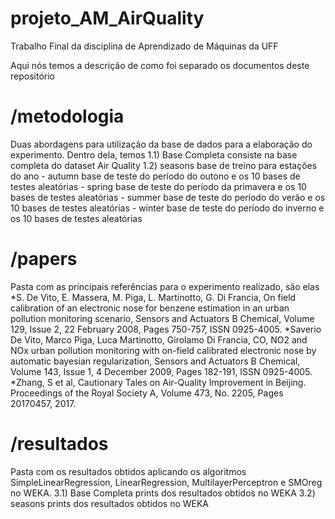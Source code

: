 # projeto_AM_AirQuality
Trabalho Final da disciplina de Aprendizado de Máquinas da UFF

Aqui nós temos a descrição de como foi separado os documentos deste repositório

# /metodologia 
Duas abordagens para utilização da base de dados para a elaboração do experimento. Dentro dela, temos
    1.1) Base Completa consiste na base completa do dataset Air Quality
    1.2) seasons base de treino para estações do ano
        - autumn base de teste do período do outono e os 10 bases de testes aleatórias
        - spring base de teste do período da primavera e os 10 bases de testes aleatórias
        - summer base de teste do período do verão e os 10 bases de testes aleatórias
        - winter base de teste do período do inverno e os 10 bases de testes aleatórias

# /papers 
Pasta com as principais referências para o experimento realizado, são elas
    *S. De Vito, E. Massera, M. Piga, L. Martinotto, G. Di Francia, On field calibration of an electronic nose for benzene estimation in an urban pollution monitoring scenario, Sensors and Actuators B Chemical, Volume 129, Issue 2, 22 February 2008, Pages 750-757, ISSN 0925-4005.
    *Saverio De Vito, Marco Piga, Luca Martinotto, Girolamo Di Francia, CO, NO2 and NOx urban pollution monitoring with on-field calibrated electronic nose by automatic bayesian   regularization, Sensors and Actuators B Chemical, Volume 143, Issue 1, 4 December 2009, Pages 182-191, ISSN 0925-4005.
    *Zhang, S et al, Cautionary Tales on Air-Quality Improvement in Beijing. Proceedings of the Royal Society A, Volume 473, No. 2205, Pages 20170457, 2017.

# /resultados 
Pasta com os resultados obtidos aplicando os algoritmos SimpleLinearRegression, LinearRegression, MultilayerPerceptron e SMOreg no WEKA.
    3.1) Base Completa prints dos resultados obtidos no WEKA
    3.2) seasons prints dos resultados obtidos no WEKA
